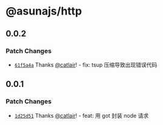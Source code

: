 # @asunajs/http

## 0.0.2

### Patch Changes

- [`61f5a4a`](https://github.com/asunajs/asuna/commit/61f5a4adace01a1a385c8707f7ceef30a4224cd1) Thanks [@catlair](https://github.com/catlair)! - fix: tsup 压缩导致出现错误代码

## 0.0.1

### Patch Changes

- [`1d25d51`](https://github.com/asunajs/asuna/commit/1d25d516d551dca5071911a4b81f5924583cb07a) Thanks [@catlair](https://github.com/catlair)! - feat: 用 got 封装 node 请求
